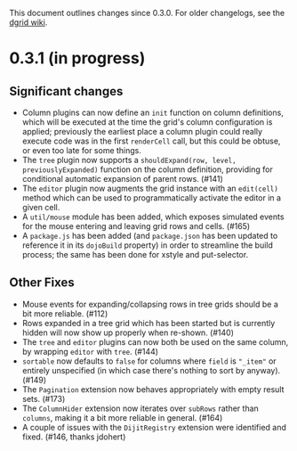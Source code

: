 This document outlines changes since 0.3.0.  For older changelogs, see the
[dgrid wiki](https://github.com/SitePen/dgrid/wiki).

# 0.3.1 (in progress)

## Significant changes

* Column plugins can now define an `init` function on column definitions, which
  will be executed at the time the grid's column configuration is applied;
  previously the earliest place a column plugin could really execute code was in
  the first `renderCell` call, but this could be obtuse, or even too late for
  some things.
* The `tree` plugin now supports a `shouldExpand(row, level, previouslyExpanded)`
  function on the column definition, providing for conditional automatic
  expansion of parent rows. (#141)
* The `editor` plugin now augments the grid instance with an `edit(cell)` method
  which can be used to programmatically activate the editor in a given cell.
* A `util/mouse` module has been added, which exposes simulated events for
  the mouse entering and leaving grid rows and cells. (#165)
* A `package.js` has been added (and `package.json` has been updated to reference
  it in its `dojoBuild` property) in order to streamline the build process;
  the same has been done for xstyle and put-selector.

## Other Fixes

* Mouse events for expanding/collapsing rows in tree grids should be a bit more
  reliable. (#112)
* Rows expanded in a tree grid which has been started but is currently hidden
  will now show up properly when re-shown. (#140)
* The `tree` and `editor` plugins can now both be used on the same column, by
  wrapping `editor` with `tree`. (#144)
* `sortable` now defaults to `false` for columns where `field` is `"_item"`
  or entirely unspecified (in which case there's nothing to sort by anyway).
  (#149)
* The `Pagination` extension now behaves appropriately with empty result sets.
  (#173)
* The `ColumnHider` extension now iterates over `subRows` rather than `columns`,
  making it a bit more reliable in general. (#164)
* A couple of issues with the `DijitRegistry` extension were identified and
  fixed. (#146, thanks jdohert)